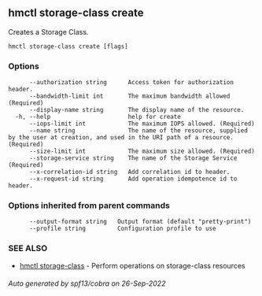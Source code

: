 ## hmctl storage-class create

Creates a Storage Class.

```
hmctl storage-class create [flags]
```

### Options

```
      --authorization string      Access token for authorization header.
      --bandwidth-limit int       The maximum bandwidth allowed (Required)
      --display-name string       The display name of the resource.
  -h, --help                      help for create
      --iops-limit int            The maximum IOPS allowed. (Required)
      --name string               The name of the resource, supplied by the user at creation, and used in the URI path of a resource. (Required)
      --size-limit int            The maximum size allowed. (Required)
      --storage-service string    The name of the Storage Service (Required)
      --x-correlation-id string   Add correlation id to header.
      --x-request-id string       Add operation idempotence id to header.
```

### Options inherited from parent commands

```
      --output-format string   Output format (default "pretty-print")
      --profile string         Configuration profile to use
```

### SEE ALSO

* [hmctl storage-class](hmctl_storage-class.md)	 - Perform operations on storage-class resources

###### Auto generated by spf13/cobra on 26-Sep-2022
